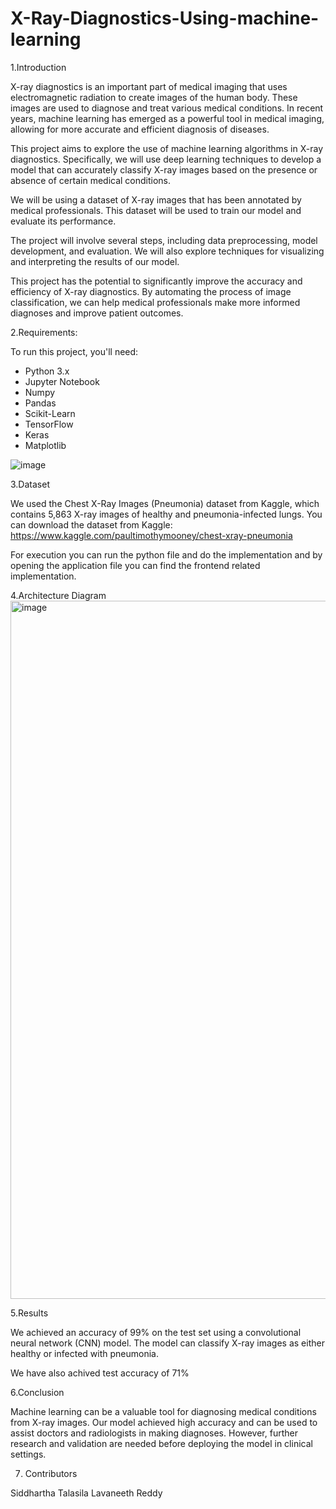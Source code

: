 # X-Ray-Diagnostics-Using-machine-learning

1.Introduction

X-ray diagnostics is an important part of medical imaging that uses electromagnetic radiation to create images of the human body. These images are used to diagnose and treat various medical conditions. In recent years, machine learning has emerged as a powerful tool in medical imaging, allowing for more accurate and efficient diagnosis of diseases.

This project aims to explore the use of machine learning algorithms in X-ray diagnostics. Specifically, we will use deep learning techniques to develop a model that can accurately classify X-ray images based on the presence or absence of certain medical conditions.

We will be using a dataset of X-ray images that has been annotated by medical professionals. This dataset will be used to train our model and evaluate its performance.

The project will involve several steps, including data preprocessing, model development, and evaluation. We will also explore techniques for visualizing and interpreting the results of our model.

This project has the potential to significantly improve the accuracy and efficiency of X-ray diagnostics. By automating the process of image classification, we can help medical professionals make more informed diagnoses and improve patient outcomes.

2.Requirements:

To run this project, you'll need:

- Python 3.x
- Jupyter Notebook
- Numpy
- Pandas
- Scikit-Learn
- TensorFlow
- Keras
- Matplotlib

![image](https://user-images.githubusercontent.com/120001183/232980736-32e44d99-b19e-4cba-8809-a78e0220fb37.png)

3.Dataset


We used the Chest X-Ray Images (Pneumonia) dataset from Kaggle, which contains 5,863 X-ray images of healthy and pneumonia-infected lungs.
You can download the dataset from Kaggle: https://www.kaggle.com/paultimothymooney/chest-xray-pneumonia

For execution you can run the python file and do the implementation and by opening the application file you can find the frontend related implementation. 

4.Architecture Diagram
<img width="1117" alt="image" src="https://user-images.githubusercontent.com/111408862/232909817-7de5fdc2-da03-4bac-97ae-01ff4d15fd3d.png">


5.Results

We achieved an accuracy of 99% on the test set using a convolutional neural network (CNN) model. The model can classify X-ray images as either healthy or infected with pneumonia.

We have also achived test accuracy of 71%

6.Conclusion

Machine learning can be a valuable tool for diagnosing medical conditions from X-ray images. Our model achieved high accuracy and can be used to assist doctors and radiologists in making diagnoses. However, further research and validation are needed before deploying the model in clinical settings.


7. Contributors

Siddhartha Talasila
Lavaneeth Reddy
